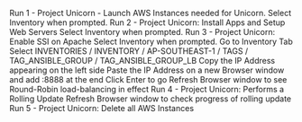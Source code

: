 

Run 1 - Project Unicorn - Launch AWS Instances needed for Unicorn.
   Select <Username> Inventory when prompted.
Run 2 - Project Unicorn: Install Apps and Setup Web Servers
   Select <Username> Inventory when prompted.
Run 3 - Project Unicorn: Enable SSI on Apache
   Select <Username> Inventory when prompted.
Go to Inventory Tab
   Select INVENTORIES / <Username>INVENTORY / AP-SOUTHEAST-1 / TAGS / TAG_ANSIBLE_GROUP / TAG_ANSIBLE_GROUP_LB
   Copy the IP Address appearing on the left side
   Paste the IP Address on a new Browser window and add :8888 at the end
   Click Enter to go
   Refresh Browser window to see Round-Robin load-balancing in effect
Run 4 - Project Unicorn: Performs a Rolling Update
   Refresh Browser window to check progress of rolling update
Run 5 - Project Unicorn: Delete all AWS Instances
